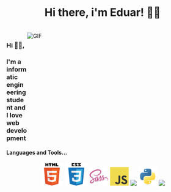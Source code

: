 <h1 align="center">Hi there, i'm Eduar! 🙋‍♂️</h1>

<br/>

<img align="right" height="270px" width="450px" alt="GIF" src="https://media.giphy.com/media/vWst8QUOKAot6MHEZe/giphy.gif" />

### Hi 🙋‍♂️,
### I'm a informatic engineering student and I love web development
#### Languages and Tools...
<p align="center">
 <img src="https://raw.githubusercontent.com/devicons/devicon/master/icons/html5/html5-original-wordmark.svg" width="60px">
 <img src="https://raw.githubusercontent.com/devicons/devicon/master/icons/css3/css3-original-wordmark.svg" width="60px">
 <img src="https://raw.githubusercontent.com/devicons/devicon/master/icons/sass/sass-original.svg" width="50px">
 <img src="https://raw.githubusercontent.com/devicons/devicon/master/icons/javascript/javascript-original.svg" width="50px">
 <img src="https://www.vectorlogo.zone/logos/git-scm/git-scm-icon.svg" width="50px">
 <img src="https://raw.githubusercontent.com/devicons/devicon/master/icons/python/python-original.svg" width="50px">
 <img src="https://cdn.worldvectorlogo.com/logos/django.svg" width="35px">
</p>
